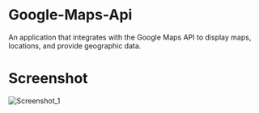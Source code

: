 # Google-Maps-Api
An application that integrates with the Google Maps API to display maps, locations, and provide geographic data.
# Screenshot
![Screenshot_1](https://github.com/Bxugur/Google-Maps-Api/assets/103511917/51afe1ef-e802-419d-beaf-adbd8bdbe7c2)
